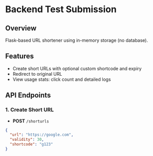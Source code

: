 # Backend Test Submission

## Overview

Flask-based URL shortener using in-memory storage (no database).

## Features

- Create short URLs with optional custom shortcode and expiry
- Redirect to original URL
- View usage stats: click count and detailed logs

## API Endpoints

### 1. Create Short URL
- **POST** `/shorturls`
```json
{
  "url": "https://google.com",
  "validity": 30,
  "shortcode": "g123"
}
